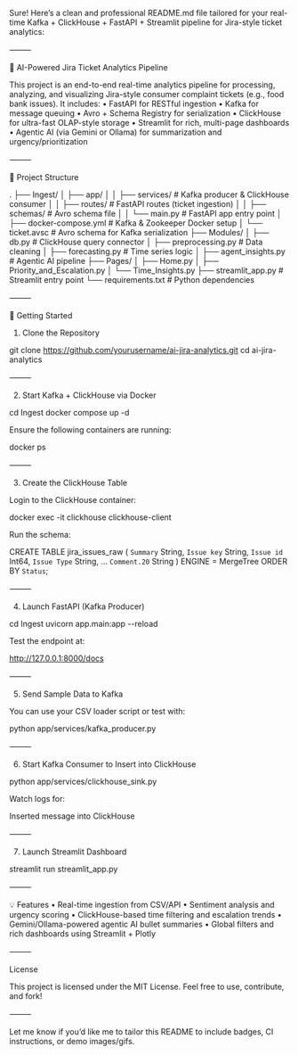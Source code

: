 Sure! Here’s a clean and professional README.md file tailored for your real-time Kafka + ClickHouse + FastAPI + Streamlit pipeline for Jira-style ticket analytics:

⸻

🧠 AI-Powered Jira Ticket Analytics Pipeline

This project is an end-to-end real-time analytics pipeline for processing, analyzing, and visualizing Jira-style consumer complaint tickets (e.g., food bank issues). It includes:
	•	FastAPI for RESTful ingestion
	•	Kafka for message queuing
	•	Avro + Schema Registry for serialization
	•	ClickHouse for ultra-fast OLAP-style storage
	•	Streamlit for rich, multi-page dashboards
	•	Agentic AI (via Gemini or Ollama) for summarization and urgency/prioritization

⸻

📁 Project Structure

.
├── Ingest/
│   ├── app/
│   │   ├── services/              # Kafka producer & ClickHouse consumer
│   │   ├── routes/                # FastAPI routes (ticket ingestion)
│   │   ├── schemas/               # Avro schema file
│   │   └── main.py                # FastAPI app entry point
│   ├── docker-compose.yml        # Kafka & Zookeeper Docker setup
│   └── ticket.avsc               # Avro schema for Kafka serialization
├── Modules/
│   ├── db.py                     # ClickHouse query connector
│   ├── preprocessing.py          # Data cleaning
│   ├── forecasting.py            # Time series logic
│   ├── agent_insights.py         # Agentic AI pipeline
├── Pages/
│   ├── Home.py
│   ├── Priority_and_Escalation.py
│   └── Time_Insights.py
├── streamlit_app.py              # Streamlit entry point
└── requirements.txt              # Python dependencies



⸻

🚀 Getting Started

1. Clone the Repository

git clone https://github.com/yourusername/ai-jira-analytics.git
cd ai-jira-analytics



⸻

2. Start Kafka + ClickHouse via Docker

cd Ingest
docker compose up -d

Ensure the following containers are running:

docker ps



⸻

3. Create the ClickHouse Table

Login to the ClickHouse container:

docker exec -it clickhouse clickhouse-client

Run the schema:

CREATE TABLE jira_issues_raw (
    `Summary` String,
    `Issue key` String,
    `Issue id` Int64,
    `Issue Type` String,
    ...
    `Comment.20` String
) ENGINE = MergeTree ORDER BY `Status`;



⸻

4. Launch FastAPI (Kafka Producer)

cd Ingest
uvicorn app.main:app --reload

Test the endpoint at:

http://127.0.0.1:8000/docs



⸻

5. Send Sample Data to Kafka

You can use your CSV loader script or test with:

python app/services/kafka_producer.py



⸻

6. Start Kafka Consumer to Insert into ClickHouse

python app/services/clickhouse_sink.py

Watch logs for:

Inserted message into ClickHouse



⸻

7. Launch Streamlit Dashboard

streamlit run streamlit_app.py



⸻

💡 Features
	•	Real-time ingestion from CSV/API
	•	Sentiment analysis and urgency scoring
	•	ClickHouse-based time filtering and escalation trends
	•	Gemini/Ollama-powered agentic AI bullet summaries
	•	Global filters and rich dashboards using Streamlit + Plotly


⸻

 License

This project is licensed under the MIT License. Feel free to use, contribute, and fork!

⸻

Let me know if you’d like me to tailor this README to include badges, CI instructions, or demo images/gifs.
